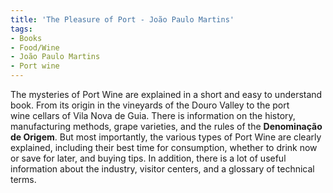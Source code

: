 ```yaml
---
title: 'The Pleasure of Port - João Paulo Martins'
tags: 
- Books
- Food/Wine
- João Paulo Martins
- Port wine
---
```


The mysteries of Port Wine are explained in a short and easy to understand book. From its origin in the vineyards of the Douro Valley to the port wine cellars of Vila Nova de Guia. There is information on the history, manufacturing methods, grape varieties, and the rules of the **Denominação de Origem**. But most importantly, the various types of Port Wine are clearly explained, including their best time for consumption, whether to drink now or save for later, and buying tips. In addition, there is a lot of useful information about the industry, visitor centers, and a glossary of technical terms.
